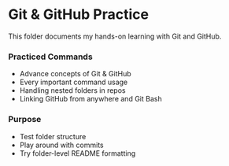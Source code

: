 # Git & GitHub Practice

This folder documents my hands-on learning with Git and GitHub.

### Practiced Commands
- Advance concepts of Git & GitHub
- Every important command usage
- Handling nested folders in repos
- Linking GitHub from anywhere and Git Bash

### Purpose
- Test folder structure
- Play around with commits
- Try folder-level README formatting
